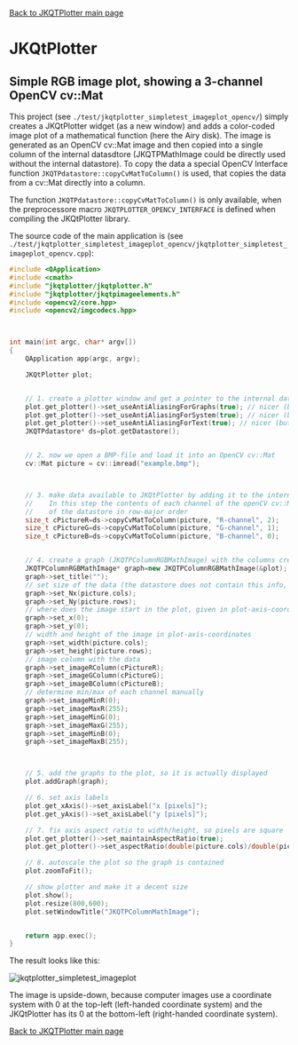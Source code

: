 [Back to JKQTPlotter main page](https://github.com/jkriege2/JKQtPlotter/)

# JKQtPlotter

## Simple RGB image plot, showing a 3-channel OpenCV cv::Mat
This project (see `./test/jkqtplotter_simpletest_imageplot_opencv/`) simply creates a JKQtPlotter widget (as a new window) and adds a color-coded image plot of a mathematical function (here the Airy disk). The image is generated as an OpenCV cv::Mat image and then copied into a single column of the internal datasdtore (JKQTPMathImage could be directly used without the internal datastore). 
To copy the data a special OpenCV Interface function `JKQTPdatastore::copyCvMatToColumn()` is used, that copies the data from a cv::Mat directly into a column. 

The function `JKQTPdatastore::copyCvMatToColumn()` is only available, when the preprocessore macro `JKQTPLOTTER_OPENCV_INTERFACE` is defined when compiling the JKQtPlotter library.

The source code of the main application is (see `./test/jkqtplotter_simpletest_imageplot_opencv/jkqtplotter_simpletest_imageplot_opencv.cpp`):
```c++
#include <QApplication>
#include <cmath>
#include "jkqtplotter/jkqtplotter.h"
#include "jkqtplotter/jkqtpimageelements.h"
#include <opencv2/core.hpp>
#include <opencv2/imgcodecs.hpp>



int main(int argc, char* argv[])
{
    QApplication app(argc, argv);

    JKQtPlotter plot;


    // 1. create a plotter window and get a pointer to the internal datastore (for convenience)
    plot.get_plotter()->set_useAntiAliasingForGraphs(true); // nicer (but slower) plotting
    plot.get_plotter()->set_useAntiAliasingForSystem(true); // nicer (but slower) plotting
    plot.get_plotter()->set_useAntiAliasingForText(true); // nicer (but slower) text rendering
    JKQTPdatastore* ds=plot.getDatastore();


    // 2. now we open a BMP-file and load it into an OpenCV cv::Mat
    cv::Mat picture = cv::imread("example.bmp");



    // 3. make data available to JKQtPlotter by adding it to the internal datastore.
    //    In this step the contents of each channel of the openCV cv::Mat is copied into a column
    //    of the datastore in row-major order
    size_t cPictureR=ds->copyCvMatToColumn(picture, "R-channel", 2);
    size_t cPictureG=ds->copyCvMatToColumn(picture, "G-channel", 1);
    size_t cPictureB=ds->copyCvMatToColumn(picture, "B-channel", 0);


    // 4. create a graph (JKQTPColumnRGBMathImage) with the columns created above as data
    JKQTPColumnRGBMathImage* graph=new JKQTPColumnRGBMathImage(&plot);
    graph->set_title("");
    // set size of the data (the datastore does not contain this info, as it only manages 1D columns of data and this is used to assume a row-major ordering
    graph->set_Nx(picture.cols);
    graph->set_Ny(picture.rows);
    // where does the image start in the plot, given in plot-axis-coordinates (bottom-left corner)
    graph->set_x(0);
    graph->set_y(0);
    // width and height of the image in plot-axis-coordinates
    graph->set_width(picture.cols);
    graph->set_height(picture.rows);
    // image column with the data
    graph->set_imageRColumn(cPictureR);
    graph->set_imageGColumn(cPictureG);
    graph->set_imageBColumn(cPictureB);
    // determine min/max of each channel manually
    graph->set_imageMinR(0);
    graph->set_imageMaxR(255);
    graph->set_imageMinG(0);
    graph->set_imageMaxG(255);
    graph->set_imageMinB(0);
    graph->set_imageMaxB(255);



    // 5. add the graphs to the plot, so it is actually displayed
    plot.addGraph(graph);

    // 6. set axis labels
    plot.get_xAxis()->set_axisLabel("x [pixels]");
    plot.get_yAxis()->set_axisLabel("y [pixels]");

    // 7. fix axis aspect ratio to width/height, so pixels are square
    plot.get_plotter()->set_maintainAspectRatio(true);
    plot.get_plotter()->set_aspectRatio(double(picture.cols)/double(picture.rows));

    // 8. autoscale the plot so the graph is contained
    plot.zoomToFit();

    // show plotter and make it a decent size
    plot.show();
    plot.resize(800,600);
    plot.setWindowTitle("JKQTPColumnMathImage");


    return app.exec();
}

```
The result looks like this:

![jkqtplotter_simpletest_imageplot](https://raw.githubusercontent.com/jkriege2/JKQtPlotter/master/screenshots/jkqtplotter_simpletest_rgbimageplot_opencv.png)

The image is upside-down, because computer images use a coordinate system with 0 at the top-left (left-handed coordinate system) and the JKQtPlotter has its 0 at the bottom-left (right-handed coordinate system).

[Back to JKQTPlotter main page](https://github.com/jkriege2/JKQtPlotter/)
